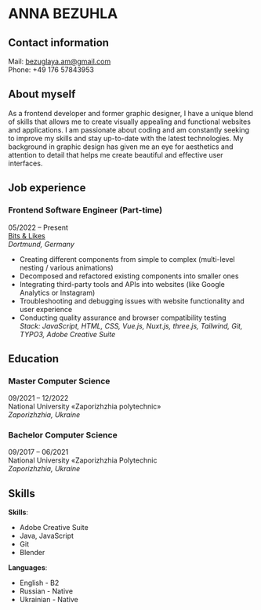 # **ANNA BEZUHLA**

## Contact information
Mail: <bezuglaya.am@gmail.com>  
Phone: +49 176 57843953

## About myself
As a frontend developer and former graphic designer, I have a unique blend of skills that allows me to create visually appealing and functional websites and applications. I am passionate about coding and am constantly seeking to improve my skills and stay up-to-date with the latest technologies. My background in graphic design has given me an eye for aesthetics and attention to detail that helps me create beautiful and effective user interfaces.

## Job experience

### Frontend Software Engineer (Part-time)
05/2022 – Present  
[Bits & Likes](https://www.bitsandlikes.de/)   
*Dortmund, Germany*  
* Creating different components from simple to complex (multi-level nesting / various animations)
* Decomposed and refactored existing components into smaller ones
* Integrating third-party tools and APIs into websites (like Google Analytics or Instagram)
* Troubleshooting and debugging issues with website functionality and user experience
* Conducting quality assurance and browser compatibility testing    
*Stack: JavaScript, HTML, CSS, Vue.js, Nuxt.js, three.js, Tailwind, Git, TYPO3, Adobe Creative Suite*

## Education

### Master Computer Science
09/2021 – 12/2022  
National University «Zaporizhzhia polytechnic»  
*Zaporizhzhia, Ukraine*  

### Bachelor Computer Science
09/2017 – 06/2021  
National University «Zaporizhzhia Polytechnic  
*Zaporizhzhia, Ukraine*

## Skills

**Skills**: 
* Adobe Creative Suite
* Java, JavaScript
* Git
* Blender    

**Languages**:
* English - B2
* Russian - Native
* Ukrainian - Native
